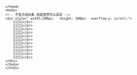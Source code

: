 <pre>
<code>
    <!DOCTYPE html>
    <html>
    <head>
    <meta charset="UTF-8">
    <title></title>
    <style>
    ::-webkit-scrollbar {display:none}
    </style>
    </head>
    <body>
    <!-- 不显示滚动条 但是依然可以滚动 -->
    <div style=" width:200px;   height: 200px;  overflow-y: scroll;">
        11111</br>  
        11111</br>         
        11111</br>    
        11111</br>   
        11111</br>       
        11111</br>     
        11111</br>        
        11111</br>  
        11111</br>     
        11111</br>           
        11111</br>     
    </div>
    </body>
    </html>

</pre>
</code>
